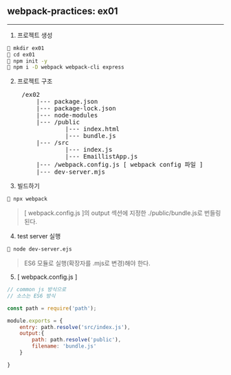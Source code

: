 ## webpack-practices: ex01     
---

1. 프로젝트 생성
```bash
 mkdir ex01
 cd ex01
 npm init -y
 npm i -D webpack webpack-cli express
```
2. 프로젝트 구조 
<pre>
    /ex02
        |--- package.json
        |--- package-lock.json
        |--- node-modules
        |--- /public
                |--- index.html
                |--- bundle.js
        |--- /src
                |--- index.js
                |--- EmaillistApp.js
        |--- /webpack.config.js [ webpack config 파일 ]
        |--- dev-server.mjs
</pre>


3. 빌드하기
```bash
 npx webpack 
```
> [ webpack.config.js ]의 output 섹션에 지정한 ./public/bundle.js로 번들링 된다.   


4. test server 실행 
```bash
 node dev-server.ejs
```
> ES6 모듈로 실행(확장자를 .mjs로 변경)해야 한다.

5. [ webpack.config.js ]
```javascript
// common js 방식으로 
// 소스는 ES6 방식 

const path = require('path');

module.exports = {
    entry: path.resolve('src/index.js'),
    output:{
        path: path.resolve('public'),
        filename: 'bundle.js'
    }

}
```